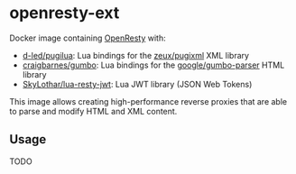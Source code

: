 # openresty-ext

Docker image containing [OpenResty](https://github.com/openresty/lua-nginx-module) with:

* [d-led/pugilua](https://github.com/d-led/pugilua): Lua bindings
for the [zeux/pugixml](https://github.com/zeux/pugixml) XML library
* [craigbarnes/gumbo](https://github.com/craigbarnes/lua-gumbo):
Lua bindings for the
[google/gumbo-parser](https://github.com/google/gumbo-parser) HTML
library
* [SkyLothar/lua-resty-jwt](https://github.com/SkyLothar/lua-resty-jwt): Lua JWT library (JSON Web Tokens)

This image allows creating high-performance reverse proxies that
are able to parse and modify HTML and XML content.

## Usage

TODO